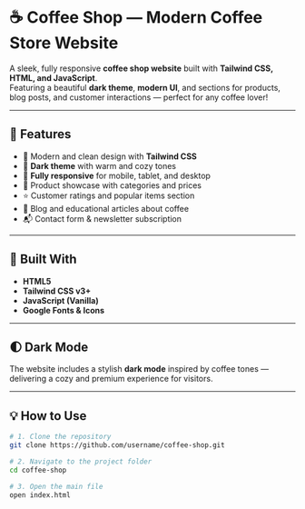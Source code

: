 # ☕ Coffee Shop — Modern Coffee Store Website  

A sleek, fully responsive **coffee shop website** built with **Tailwind CSS, HTML, and JavaScript**.  
Featuring a beautiful **dark theme**, **modern UI**, and sections for products, blog posts, and customer interactions — perfect for any coffee lover!  

---

## 🚀 Features  
- 🎨 Modern and clean design with **Tailwind CSS**  
- 🌙 **Dark theme** with warm and cozy tones  
- 📱 **Fully responsive** for mobile, tablet, and desktop  
- 🛒 Product showcase with categories and prices  
- ⭐ Customer ratings and popular items section  
- 📖 Blog and educational articles about coffee  
- 📬 Contact form & newsletter subscription  

---

## 🧱 Built With  
- **HTML5**  
- **Tailwind CSS v3+**  
- **JavaScript (Vanilla)**  
- **Google Fonts & Icons**  

---

## 🌓 Dark Mode  
The website includes a stylish **dark mode** inspired by coffee tones — delivering a cozy and premium experience for visitors.  

---

## 💡 How to Use  
```bash
# 1. Clone the repository
git clone https://github.com/username/coffee-shop.git

# 2. Navigate to the project folder
cd coffee-shop

# 3. Open the main file
open index.html
